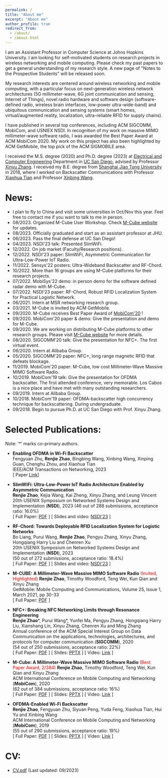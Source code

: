```yaml
---
permalink: /
title: "About me"
excerpt: "About me"
author_profile: true
redirect_from: 
  - /about/
  - /about.html
---
```

<style>
red { color: red }
yellow { color: yellow }
</style>


I am an Assistant Professor in Computer Science at Johns Hopkins University. I am looking for self-motivated students on research projects in wireless networking and mobile computing. Please check my past papers to get a general understanding of my research style. A new page of "Notes to the Prospective Students" will be released soon. 

My research interests are centered around wireless networking and mobile computing, with a particular focus on next-generation wireless network architectures (5G millimeter-wave, 6G joint communication and sensing, Internet of Things), novel radio hardware and software design (software-defined radio, wireless brain interfaces, low-power ultra-wide-band) and ubiquitous communication and sensing systems (smart homes, virtual/augmented reality, localization, ultra-reliable RFID for supply chains).

I have published in several top conferences, including ACM SIGCOMM, MobiCom, and USNIEX NSDI. In recognition of my work on massive MIMO millimeter-wave software radio, I was awarded the Best Paper Award at ACM MobiCom 2020. My work on this project has also been highlighted by ACM GetMobile, the top pick of the ACM SIGMOBILE area.

I received the M.S. degree (2020) and Ph.D. degree (2023) at [Electrical and Computer Engineering](http://www.ece.ucsd.edu/) Department in [UC San Diego](https://ucsd.edu), advised by Professor [Xinyu Zhang](http://xyzhang.ucsd.edu).
I received my B.E. degree from [Shanghai Jiao Tong University](http://en.sjtu.edu.cn/) in 2018, where I worked on Backscatter Communications with Professor [Xiaohua Tian](http://iiot.sjtu.edu.cn/xtian/) and Professor [Xinbing Wang](http://www.cs.sjtu.edu.cn/~wang-xb/). 


# News:  
* I plan to fly to China and visit some universities in Oct/Nov this year. Feel free to contact me if you want to talk to me in person.
* 08/2023. Organized M-Cube User Workshop. Check [M-Cube website](http://m3.ucsd.edu/sdr/) for updates.
* 08/2023. Officially graduated and start as an assistant professor at JHU.
* 06/2023. Pass the final defense at UC San Diego! 
* 04/2023. NSDI'23 talk: Presented SlimWiFi.
* 12/2022. On job market (Faculty/Research positions).
* 12/2022. NSDI'23 paper: SlimWiFi, Asymmetric Communication for Ultra-Low-Power IoT Radio.
* 11/2022. Sensys'22 posters: Ultra-Wideband Backscatter and RF-Chord.
* 10/2022. More than 16 groups are using M-Cube platforms for their research projects.
* 07/2022. MobiSys'22 demo: in person demo for the software defined radar demo with M-Cube.
* 07/2022. NSDI'23 paper: RF-Chord, Robust RFID Localization System for Practical Logistic Network.
* 06/2021. Intern at MSR networking research group.
* 03/2021. M-Cube is invited by ACM GetMobile.
* 09/2020. M-Cube receives Best Paper Award of [MobiCom'20](https://sigmobile.org/mobicom/2020/) !
* 09/2020. MobiCom'20 paper & demo: Give the presentation and demo for M-Cube. 
* 09/2020. We are working on distributing M-Cube platforms to other research groups. Please visit [M-Cube website](http://m3.ucsd.edu/sdr/) for more details.
* 08/2020. SIGCOMM'20 talk: Give the presentation for NFC+. The first virtual event. 
* 06/2020. Intern at Alibaba Group.
* 05/2020. SIGCOMM'20 paper: NFC+, long range magnetic RFID that defeats blockage.
* 11/2019. MobiCom'20 paper: M-Cube, low cost Millimeter-Wave Massive MIMO Software Radio.
* 10/2019. MobiCom'19 talk: Give the presentation for OFDMA backscatter. The first attended conference, very memorable. Los Cabos is a nice place and have met with many outstanding researchers.
* 09/2019. Intern at Alibaba Group.
* 10/2018. MobiCom'19 paper: OFDMA-backscatter high concurrency technique for backscattering. During undergraduate.
* 09/2018. Begin to pursue Ph.D. at UC San Diego with Prof. Xinyu Zhang.


# Selected Publications:  
Note: ‘*’ marks co-primary authors.  
* **Enabling OFDMA in Wi-Fi Backscatter**  
Fengyuan Zhu, **Renjie Zhao**, Bingbing Wang, Xinbing Wang, Xinping Guan, Chenghu Zhou, and Xiaohua Tian  
IEEE/ACM Transactions on Networking, 2023  
[ Paper [Link](https://ieeexplore.ieee.org/abstract/document/10176347)]

* **SlimWiFi: Ultra-Low-Power IoT Radio Architecture Enabled by Asymmetric Communication**  
**Renjie Zhao**, Kejia Wang, Kai Zheng, Xinyu Zhang, and Leung Vincent
20th USENIX Symposium on Networked Systems Design and Implementation (**NSDI**), 2023
(46 out of 288 submissions, acceptance ratio: 16.0%)  
[ Full Paper: [PDF](https://renjiezhao.github.io/files/SlimWiFi_paper.pdf) ] [ Slides and video: [NSDI'23](https://www.usenix.org/conference/nsdi23/presentation/zhao-renjie) ]

* **RF-Chord: Towards Deployable RFID Localization System for Logistic Networks**  
Bo Liang, Purui Wang, **Renjie Zhao**, Pengyu Zhang, Xinyu Zhang, Hongqiang Harry Liu and Chenren Xu  
20th USENIX Symposium on Networked Systems Design and Implementation (**NSDI**), 2023  
(50 out of 272 submissions, acceptance ratio: 18.4%)  
[ Full Paper: [PDF](https://renjiezhao.github.io/files/RFCHORD_paper.pdf) ] [ Slides and video: [NSDI'23](https://www.usenix.org/conference/nsdi23/presentation/liang-bo) ]

* **M-CUBE: A Millimeter-Wave Massive MIMO Software Radio** <red>(Invited, Highlighted)</red> 
**Renjie Zhao**, Timothy Woodford, Teng Wei, Kun Qian and Xinyu Zhang  
GetMobile: Mobile Computing and Communications, Volume 25, Issue 1, March 2021, pp 30-33  
[ Full Paper: [PDF](https://renjiezhao.github.io/files/MCube_getmobile_paper.pdf) ]

* **NFC+: Breaking NFC Networking Limits through Resonance Engineering**  
**Renjie Zhao**\*, Purui Wang\*, Yunfei Ma, Pengyu Zhang, Hongqiang Harry Liu, Xianshang Lin, Xinyu Zhang, Chenren Xu and Ming Zhang  
Annual conference of the ACM Special Interest Group on Data Communication on the applications, technologies, architectures, and protocols for computer communication (**SIGCOMM**), 2020  
(54 out of 250 submissions, acceptance ratio: 22%)  
[ Full Paper: [PDF](https://renjiezhao.github.io/files/NFCplus_paper.pdf) ] [ Slides: [PPTX](https://renjiezhao.github.io/files/NFCplus_slides_20min.pptx) ] [ Video: [Link](https://dl.acm.org/doi/abs/10.1145/3387514.3406219) ]

* **M-Cube: A Millimeter-Wave Massive MIMO Software Radio** <red>(Best Paper Award, 2/384)</red> 
**Renjie Zhao**, Timothy Woodford, Teng Wei, Kun Qian and Xinyu Zhang  
ACM International Conference on Mobile Computing and Networking (**MobiCom**), 2020  
(62 out of 384 submissions, acceptance ratio: 16%)  
[ Full Paper: [PDF](https://renjiezhao.github.io/files/MCube_paper.pdf) ] [ Slides: [PPTX](https://renjiezhao.github.io/files/MCube_slides_20min.pptx) ] [ Video: [Link](https://www.youtube.com/watch?v=NRooJM1UK3s&feature=youtu.be) ]

* **OFDMA-Enabled Wi-Fi Backscatter**  
**Renjie Zhao**, Fengyuan Zhu, Siyuan Peng, Yuda Feng, Xiaohua Tian, Hui Yu and Xinbing Wang  
ACM International Conference on Mobile Computing and Networking (**MobiCom**), 2019  
(55 out of 290 submissions, acceptance ratio: 19%)  
[ Full Paper: [PDF](https://renjiezhao.github.io/files/OFDMA_BS_paper.pdf) ] [ Slides: [PPTX](https://renjiezhao.github.io/files/OFDMA_BS_slides.pptx) ] [ Video: [Link](https://www.youtube.com/watch?v=UsyeI3U1bqo) ]

# CV:  
* [CV.pdf](https://renjiezhao.github.io/files/CV.pdf) (Last updated: 09/2023)